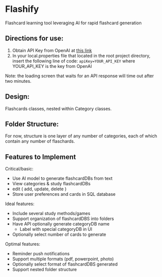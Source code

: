 # Flashify
Flashcard learning tool leveraging AI for rapid flashcard generation

## Directions for use:
1. Obtain API Key from OpenAI at [this link](https://platform.openai.com/account/api-keys)
2. In your local.properties file that located in the root project directory, insert the following line of code:
`apiKey=YOUR_API_KEY` 
where YOUR_API_KEY is the key from OpenAI

Note: the loading screen that waits for an API response will time out after two minutes. 


## Design:

Flashcards classes, nested within Category classes. 



## Folder Structure:
For now, structure is one layer of any number of categories, each of which contain any number of flaschards. 

## Features to Implement

Critical/basic: 

* Use AI model to generate flashcardDBs from text
* View categories & study flashcardDBs 
* edit ( add, update, delete )
* Store user preferences and cards in SQL database


Ideal features:
* Include several study methods/games
* Support organization of flashcardDBS into folders
* Have API optionally generate categoryDB name
  - Label with special categoryDB in UI
* Optionally select number of cards to generate

Optimal features: 
* Reminder push notifications
* Support multiple formats (pdf, powerpoint, photo)
* Optionally select format of flashcardDBS generated
* Support nested folder structure
